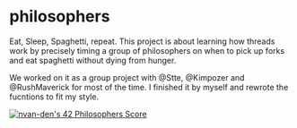 # philosophers
Eat, Sleep, Spaghetti, repeat. This project is about learning how threads work by precisely timing a group of philosophers on when to pick up forks and eat spaghetti without dying from hunger.

We worked on it as a group project with @Stte, @Kimpozer and @RushMaverick for most of the time. I finished it by myself and rewrote the fucntions to fit my style.

[![nvan-den's 42 Philosophers Score](https://badge42.vercel.app/api/v2/cljy4xxx3005908ldv6yvd2la/project/3119796)](https://github.com/JaeSeoKim/badge42)
